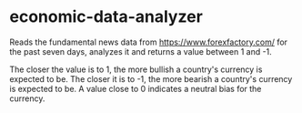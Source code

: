 # economic-data-analyzer
Reads the fundamental news data from https://www.forexfactory.com/ for the past seven days, analyzes it and returns a value between 1 and -1. 

The closer the value is to 1, the more bullish a country's currency is expected to be. The closer it is to -1, the more bearish a country's currency is expected to be. A value close to 0 indicates a neutral bias for the currency. 
